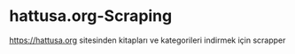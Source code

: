 # hattusa.org-Scraping

https://hattusa.org sitesinden kitapları ve kategorileri indirmek için scrapper
